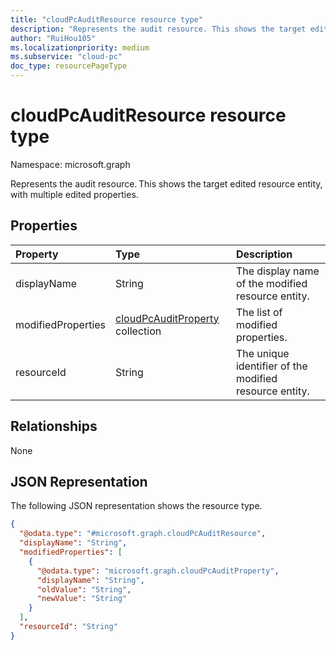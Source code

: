 ```yaml
---
title: "cloudPcAuditResource resource type"
description: "Represents the audit resource. This shows the target edited resource entity, with multiple edited properties."
author: "RuiHou105"
ms.localizationpriority: medium
ms.subservice: "cloud-pc"
doc_type: resourcePageType
---
```


# cloudPcAuditResource resource type

Namespace: microsoft.graph

Represents the audit resource. This shows the target edited resource entity, with multiple edited properties.

## Properties
|Property|Type|Description|
|:---|:---|:---|
|displayName|String|The display name of the modified resource entity.|
|modifiedProperties|[cloudPcAuditProperty](../resources/cloudpcauditproperty.md) collection|The list of modified properties.|
|resourceId|String|The unique identifier of the modified resource entity.|

## Relationships

None

## JSON Representation
The following JSON representation shows the resource type.
<!-- {
  "blockType": "resource",
  "@odata.type": "microsoft.graph.cloudPcAuditResource"
}
-->

``` json
{
  "@odata.type": "#microsoft.graph.cloudPcAuditResource",
  "displayName": "String",
  "modifiedProperties": [
    {
      "@odata.type": "microsoft.graph.cloudPcAuditProperty",
      "displayName": "String",
      "oldValue": "String",
      "newValue": "String"
    }
  ],
  "resourceId": "String"
}
```
